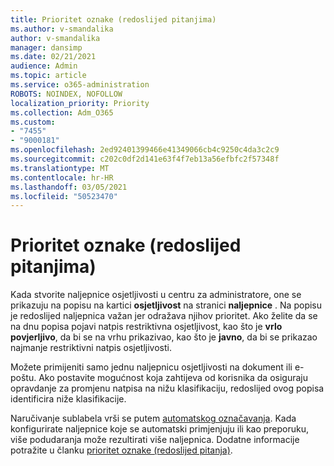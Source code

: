 ```yaml
---
title: Prioritet oznake (redoslijed pitanjima)
ms.author: v-smandalika
author: v-smandalika
manager: dansimp
ms.date: 02/21/2021
audience: Admin
ms.topic: article
ms.service: o365-administration
ROBOTS: NOINDEX, NOFOLLOW
localization_priority: Priority
ms.collection: Adm_O365
ms.custom:
- "7455"
- "9000181"
ms.openlocfilehash: 2ed92401399466e41349066cb4c9250c4da3c2c9
ms.sourcegitcommit: c202c0df2d141e63f4f7eb13a56efbfc2f57348f
ms.translationtype: MT
ms.contentlocale: hr-HR
ms.lasthandoff: 03/05/2021
ms.locfileid: "50523470"
---
```

# <a name="label-priority-order-matters"></a>Prioritet oznake (redoslijed pitanjima)

Kada stvorite naljepnice osjetljivosti u centru za administratore, one se prikazuju na popisu na kartici **osjetljivost** na stranici **naljepnice** . Na popisu je redoslijed naljepnica važan jer odražava njihov prioritet. Ako želite da se na dnu popisa pojavi natpis restriktivna osjetljivost, kao što je **vrlo povjerljivo**, da bi se na vrhu prikazivao, kao što je **javno**, da bi se prikazao najmanje restriktivni natpis osjetljivosti.

Možete primijeniti samo jednu naljepnicu osjetljivosti na dokument ili e-poštu. Ako postavite mogućnost koja zahtijeva od korisnika da osiguraju opravdanje za promjenu natpisa na nižu klasifikaciju, redoslijed ovog popisa identificira niže klasifikacije.

Naručivanje sublabela vrši se putem [automatskog označavanja](https://docs.microsoft.com/microsoft-365/compliance/apply-sensitivity-label-automatically). Kada konfigurirate naljepnice koje se automatski primjenjuju ili kao preporuku, više podudaranja može rezultirati više naljepnica. Dodatne informacije potražite u članku [prioritet oznake (redoslijed pitanja)](https://docs.microsoft.com/microsoft-365/compliance/sensitivity-labels).